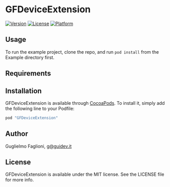 # GFDeviceExtension

[![Version](https://img.shields.io/cocoapods/v/GFDeviceExtension.svg?style=flat)](http://cocoapods.org/pods/GFDeviceExtension)
[![License](https://img.shields.io/cocoapods/l/GFDeviceExtension.svg?style=flat)](http://cocoapods.org/pods/GFDeviceExtension)
[![Platform](https://img.shields.io/cocoapods/p/GFDeviceExtension.svg?style=flat)](http://cocoapods.org/pods/GFDeviceExtension)

## Usage

To run the example project, clone the repo, and run `pod install` from the Example directory first.

## Requirements

## Installation

GFDeviceExtension is available through [CocoaPods](http://cocoapods.org). To install
it, simply add the following line to your Podfile:

```ruby
pod "GFDeviceExtension"
```

## Author

Guglielmo Faglioni, g@guidev.it

## License

GFDeviceExtension is available under the MIT license. See the LICENSE file for more info.

